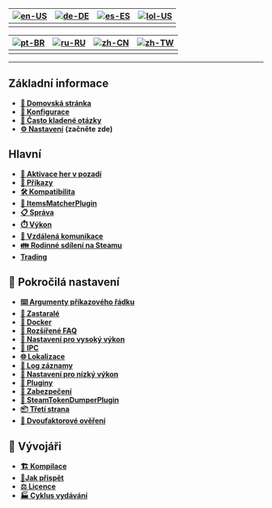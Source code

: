 | [![en-US](https://raw.githubusercontent.com/hjnilsson/country-flags/master/png100px/us.png)](https://github.com/JustArchiNET/ArchiSteamFarm/wiki/Home) | [![de-DE](https://raw.githubusercontent.com/hjnilsson/country-flags/master/png100px/de.png)](https://github.com/JustArchiNET/ArchiSteamFarm/wiki/Home-de-DE) | [![es-ES](https://raw.githubusercontent.com/hjnilsson/country-flags/master/png100px/es.png)](https://github.com/JustArchiNET/ArchiSteamFarm/wiki/Home-es-ES) | [![lol-US](https://raw.githubusercontent.com/JustArchiNET/ArchiSteamFarm/main/resources/lol-US.png)](https://github.com/JustArchiNET/ArchiSteamFarm/wiki/Home-lol-US) |
| ------------------------------------------------------------------------------------------------------------------------------------------------------ | ------------------------------------------------------------------------------------------------------------------------------------------------------------ | ------------------------------------------------------------------------------------------------------------------------------------------------------------ | --------------------------------------------------------------------------------------------------------------------------------------------------------------------- |
|                                                                                                                                                        |                                                                                                                                                              |                                                                                                                                                              |                                                                                                                                                                       |

| [![pt-BR](https://raw.githubusercontent.com/hjnilsson/country-flags/master/png100px/br.png)](https://github.com/JustArchiNET/ArchiSteamFarm/wiki/Home-pt-BR) | [![ru-RU](https://raw.githubusercontent.com/hjnilsson/country-flags/master/png100px/ru.png)](https://github.com/JustArchiNET/ArchiSteamFarm/wiki/Home-ru-RU) | [![zh-CN](https://raw.githubusercontent.com/hjnilsson/country-flags/master/png100px/cn.png)](https://github.com/JustArchiNET/ArchiSteamFarm/wiki/Home-zh-CN) | [![zh-TW](https://raw.githubusercontent.com/hjnilsson/country-flags/master/png100px/tw.png)](https://github.com/JustArchiNET/ArchiSteamFarm/wiki/Home-zh-TW) |
| ------------------------------------------------------------------------------------------------------------------------------------------------------------ | ------------------------------------------------------------------------------------------------------------------------------------------------------------ | ------------------------------------------------------------------------------------------------------------------------------------------------------------ | ------------------------------------------------------------------------------------------------------------------------------------------------------------ |
|                                                                                                                                                              |                                                                                                                                                              |                                                                                                                                                              |                                                                                                                                                              |

***

## Základní informace

* **[🏡 Domovská stránka](https://github.com/JustArchiNET/ArchiSteamFarm/wiki/Home)**
* **[🔧 Konfigurace](https://github.com/JustArchiNET/ArchiSteamFarm/wiki/Configuration)**
* **[💬 Často kladené otázky](https://github.com/JustArchiNET/ArchiSteamFarm/wiki/FAQ)**
* **[⚙️ Nastavení](https://github.com/JustArchiNET/ArchiSteamFarm/wiki/Setting-up)** **(začněte zde)**


## Hlavní

* **[👥 Aktivace her v pozadí](https://github.com/JustArchiNET/ArchiSteamFarm/wiki/Background-games-redeemer)**
* **[📢 Příkazy](https://github.com/JustArchiNET/ArchiSteamFarm/wiki/Commands)**
* **[🛠️ Kompatibilita](https://github.com/JustArchiNET/ArchiSteamFarm/wiki/Compatibility)**
* **[🧩 ItemsMatcherPlugin](https://github.com/JustArchiNET/ArchiSteamFarm/wiki/ItemsMatcherPlugin)**
* **[📋 Správa](https://github.com/JustArchiNET/ArchiSteamFarm/wiki/Management)**
* **[⏱️ Výkon](https://github.com/JustArchiNET/ArchiSteamFarm/wiki/Performance)**
* **[📡 Vzdálená komunikace](https://github.com/JustArchiNET/ArchiSteamFarm/wiki/Remote-communication)**
* **[👪 Rodinné sdílení na Steamu](https://github.com/JustArchiNET/ArchiSteamFarm/wiki/Steam-Family-Sharing)**
* **[Trading](https://github.com/JustArchiNET/ArchiSteamFarm/wiki/Trading)**


## 🧙 Pokročilá nastavení

* **[⌨️ Argumenty příkazového řádku](https://github.com/JustArchiNET/ArchiSteamFarm/wiki/Command-line-arguments)**
* **[🚧 Zastaralé](https://github.com/JustArchiNET/ArchiSteamFarm/wiki/Deprecation)**
* **[🐳 Docker](https://github.com/JustArchiNET/ArchiSteamFarm/wiki/Docker)**
* **[🤔 Rozšířené FAQ](https://github.com/JustArchiNET/ArchiSteamFarm/wiki/Extended-FAQ)**
* **[🚀 Nastavení pro vysoký výkon](https://github.com/JustArchiNET/ArchiSteamFarm/wiki/High-performance-setup)**
* **[🔗 IPC](https://github.com/JustArchiNET/ArchiSteamFarm/wiki/IPC)**
* **[🌐 Lokalizace](https://github.com/JustArchiNET/ArchiSteamFarm/wiki/Localization)**
* **[📝 Log záznamy](https://github.com/JustArchiNET/ArchiSteamFarm/wiki/Logging)**
* **[💾 Nastavení pro nízký výkon](https://github.com/JustArchiNET/ArchiSteamFarm/wiki/Low-memory-setup)**
* **[🔌 Pluginy](https://github.com/JustArchiNET/ArchiSteamFarm/wiki/Plugins)**
* **[🔐 Zabezpečení](https://github.com/JustArchiNET/ArchiSteamFarm/wiki/Security)**
* **[🧩 SteamTokenDumperPlugin](https://github.com/JustArchiNET/ArchiSteamFarm/wiki/SteamTokenDumperPlugin)**
* **[📦 Třetí strana](https://github.com/JustArchiNET/ArchiSteamFarm/wiki/Third-party)**
* **[📵 Dvoufaktorové ověření](https://github.com/JustArchiNET/ArchiSteamFarm/wiki/Two-factor-authentication)**


## 👷 Vývojáři

* **[🏗️ Kompilace](https://github.com/JustArchiNET/ArchiSteamFarm/wiki/Compilation)**
* **[🤝Jak přispět](https://github.com/JustArchiNET/ArchiSteamFarm/blob/main/.github/CONTRIBUTING.md)**
* **[⚖️ Licence](https://github.com/JustArchiNET/ArchiSteamFarm/wiki/License)**
* **[🏭 Cyklus vydávání](https://github.com/JustArchiNET/ArchiSteamFarm/wiki/Release-cycle)**
